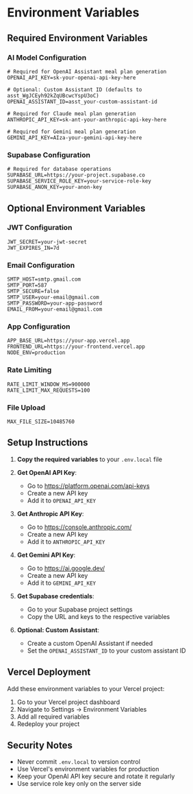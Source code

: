 # Environment Variables

## Required Environment Variables

### AI Model Configuration
```env
# Required for OpenAI Assistant meal plan generation
OPENAI_API_KEY=sk-your-openai-api-key-here

# Optional: Custom Assistant ID (defaults to asst_WgJCEyh92kZqUBcwcYspU3oC)
OPENAI_ASSISTANT_ID=asst_your-custom-assistant-id

# Required for Claude meal plan generation
ANTHROPIC_API_KEY=sk-ant-your-anthropic-api-key-here

# Required for Gemini meal plan generation
GEMINI_API_KEY=AIza-your-gemini-api-key-here
```

### Supabase Configuration
```env
# Required for database operations
SUPABASE_URL=https://your-project.supabase.co
SUPABASE_SERVICE_ROLE_KEY=your-service-role-key
SUPABASE_ANON_KEY=your-anon-key
```

## Optional Environment Variables

### JWT Configuration
```env
JWT_SECRET=your-jwt-secret
JWT_EXPIRES_IN=7d
```

### Email Configuration
```env
SMTP_HOST=smtp.gmail.com
SMTP_PORT=587
SMTP_SECURE=false
SMTP_USER=your-email@gmail.com
SMTP_PASSWORD=your-app-password
EMAIL_FROM=your-email@gmail.com
```

### App Configuration
```env
APP_BASE_URL=https://your-app.vercel.app
FRONTEND_URL=https://your-frontend.vercel.app
NODE_ENV=production
```

### Rate Limiting
```env
RATE_LIMIT_WINDOW_MS=900000
RATE_LIMIT_MAX_REQUESTS=100
```

### File Upload
```env
MAX_FILE_SIZE=10485760
```

## Setup Instructions

1. **Copy the required variables** to your `.env.local` file
2. **Get OpenAI API Key**:
   - Go to https://platform.openai.com/api-keys
   - Create a new API key
   - Add it to `OPENAI_API_KEY`

3. **Get Anthropic API Key**:
   - Go to https://console.anthropic.com/
   - Create a new API key
   - Add it to `ANTHROPIC_API_KEY`

4. **Get Gemini API Key**:
   - Go to https://ai.google.dev/
   - Create a new API key
   - Add it to `GEMINI_API_KEY`

5. **Get Supabase credentials**:
   - Go to your Supabase project settings
   - Copy the URL and keys to the respective variables

6. **Optional: Custom Assistant**:
   - Create a custom OpenAI Assistant if needed
   - Set the `OPENAI_ASSISTANT_ID` to your custom assistant ID

## Vercel Deployment

Add these environment variables to your Vercel project:

1. Go to your Vercel project dashboard
2. Navigate to Settings → Environment Variables
3. Add all required variables
4. Redeploy your project

## Security Notes

- Never commit `.env.local` to version control
- Use Vercel's environment variables for production
- Keep your OpenAI API key secure and rotate it regularly
- Use service role key only on the server side
